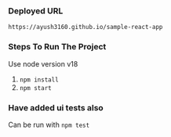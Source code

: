 ### Deployed URL 

`https://ayush3160.github.io/sample-react-app`

### Steps To Run The Project

Use node version v18

1. `npm install`
2. `npm start`

### Have added ui tests also

Can be run with `npm test`